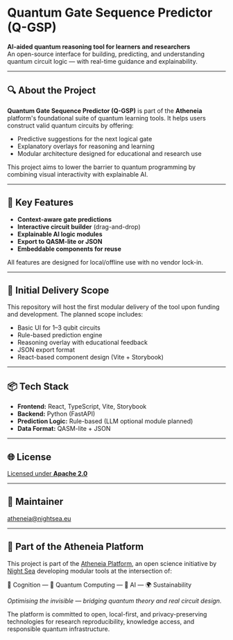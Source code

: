 # Quantum Gate Sequence Predictor (Q-GSP)

**AI-aided quantum reasoning tool for learners and researchers**  
An open-source interface for building, predicting, and understanding quantum circuit logic — with real-time guidance and explainability.

---

## 🔍 About the Project

**Quantum Gate Sequence Predictor (Q-GSP)** is part of the **Atheneia** platform's foundational suite of quantum learning tools. It helps users construct valid quantum circuits by offering:

- Predictive suggestions for the next logical gate
- Explanatory overlays for reasoning and learning
- Modular architecture designed for educational and research use

This project aims to lower the barrier to quantum programming by combining visual interactivity with explainable AI.

---

## 🎯 Key Features

- **Context-aware gate predictions**
- **Interactive circuit builder** (drag-and-drop)
- **Explainable AI logic modules**
- **Export to QASM-lite or JSON**
- **Embeddable components for reuse**

All features are designed for local/offline use with no vendor lock-in.

---

## 🧪 Initial Delivery Scope

This repository will host the first modular delivery of the tool upon funding and development. The planned scope includes:

- Basic UI for 1–3 qubit circuits
- Rule-based prediction engine
- Reasoning overlay with educational feedback
- JSON export format
- React-based component design (Vite + Storybook)

---

## 📦 Tech Stack

- **Frontend:** React, TypeScript, Vite, Storybook  
- **Backend:** Python (FastAPI)  
- **Prediction Logic:** Rule-based (LLM optional module planned)  
- **Data Format:** QASM-lite + JSON

---

## 🌐 License

[Licensed under **Apache 2.0**](LICENSE)

---

## 🤝 Maintainer

[atheneia@nightsea.eu](https://nightsea.eu/research.html)

---

## 🧭 Part of the Atheneia Platform

This project is part of the [Atheneia Platform](https://github.com/nightsea-eu/atheneia-platform), an open science initiative by [Night Sea](https://nightsea.eu/research.html) developing modular tools at the intersection of:

🧠 Cognition — 🧮 Quantum Computing — 🤖 AI — 🌍 Sustainability

_Optimising the invisible — bridging quantum theory and real circuit design._

The platform is committed to open, local-first, and privacy-preserving technologies for research reproducibility, knowledge access, and responsible quantum infrastructure.
